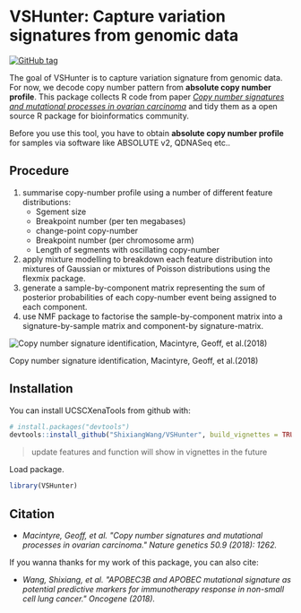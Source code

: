 
<!-- README.md is generated from README.Rmd. Please edit that file -->
VSHunter: Capture variation signatures from genomic data
========================================================

[![GitHub tag](https://img.shields.io/github/tag/ShixiangWang/VSHunter.svg?label=Github)](https://github.com/ShixiangWang/VSHunter)

The goal of VSHunter is to capture variation signature from genomic data. For now, we decode copy number pattern from **absolute copy number profile**. This package collects R code from paper *[Copy number signatures and mutational processes in ovarian carcinoma](https://www.nature.com/articles/s41588-018-0179-8)* and tidy them as a open source R package for bioinformatics community.

Before you use this tool, you have to obtain **absolute copy number profile** for samples via software like ABSOLUTE v2, QDNASeq etc..

Procedure
---------

1.  summarise copy-number profile using a number of different feature distributions:
    -   Sgement size
    -   Breakpoint number (per ten megabases)
    -   change-point copy-number
    -   Breakpoint number (per chromosome arm)
    -   Length of segments with oscillating copy-number
2.  apply mixture modelling to breakdown each feature distribution into mixtures of Gaussian or mixtures of Poisson distributions using the flexmix package.
3.  generate a sample-by-component matrix representing the sum of posterior probabilities of each copy-number event being assigned to each component.
4.  use NMF package to factorise the sample-by-component matrix into a signature-by-sample matrix and component-by signature-matrix.

<img src="https://media.springernature.com/m685/springer-static/image/art%3A10.1038%2Fs41588-018-0179-8/MediaObjects/41588_2018_179_Fig1_HTML.png" alt="Copy number signature identification, Macintyre, Geoff, et al.(2018)"  />
<p class="caption">
Copy number signature identification, Macintyre, Geoff, et al.(2018)
</p>

Installation
------------

You can install UCSCXenaTools from github with:

``` r
# install.packages("devtools")
devtools::install_github("ShixiangWang/VSHunter", build_vignettes = TRUE)
```

> update features and function will show in vignettes in the future

Load package.

``` r
library(VSHunter)
```

Citation
--------

-   *Macintyre, Geoff, et al. "Copy number signatures and mutational processes in ovarian carcinoma." Nature genetics 50.9 (2018): 1262.*

If you wanna thanks for my work of this package, you can also cite:

-   *Wang, Shixiang, et al. "APOBEC3B and APOBEC mutational signature as potential predictive markers for immunotherapy response in non-small cell lung cancer." Oncogene (2018).*
